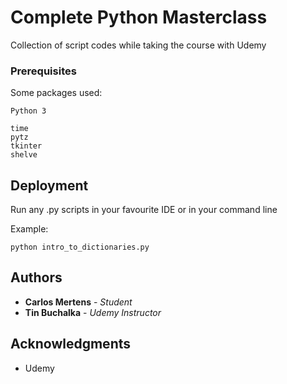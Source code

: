 # Complete Python Masterclass

Collection of script codes while taking the course with Udemy

### Prerequisites

Some packages used:

```
Python 3

time
pytz
tkinter
shelve
```

## Deployment

Run any .py scripts in your favourite IDE or in your command line

Example:
```
python intro_to_dictionaries.py
```

## Authors

* **Carlos Mertens** - *Student*
* **Tin Buchalka** - *Udemy Instructor*

## Acknowledgments

* Udemy
